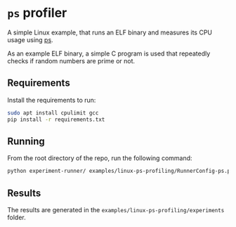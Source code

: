 
# `ps` profiler

A simple Linux example, that runs an ELF binary and measures its CPU usage using [ps](https://man7.org/linux/man-pages/man1/ps.1.html).

As an example ELF binary, a simple C program is used that repeatedly checks if random numbers are prime or not.

## Requirements

Install the requirements to run:

```bash
sudo apt install cpulimit gcc
pip install -r requirements.txt
```

## Running

From the root directory of the repo, run the following command:

```bash
python experiment-runner/ examples/linux-ps-profiling/RunnerConfig-ps.py
```

## Results

The results are generated in the `examples/linux-ps-profiling/experiments` folder.


